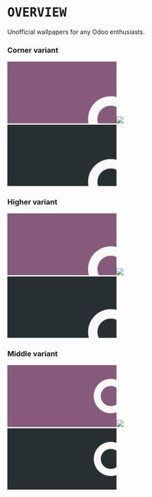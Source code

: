 # <samp>OVERVIEW</samp>

Unofficial wallpapers for any Odoo enthusiasts.

### Corner variant

<img src="src/odoo-corner-bright.svg" width="49.25%"/><img src="https://upload.wikimedia.org/wikipedia/commons/c/ca/1x1.png" width="1.5%"/><img src="src/odoo-corner-darken.svg" width="49.25%"/>

### Higher variant

<img src="src/odoo-higher-bright.svg" width="49.25%"/><img src="https://upload.wikimedia.org/wikipedia/commons/c/ca/1x1.png" width="1.5%"/><img src="src/odoo-higher-darken.svg" width="49.25%"/>

### Middle variant

<img src="src/odoo-middle-bright.svg" width="49.25%"/><img src="https://upload.wikimedia.org/wikipedia/commons/c/ca/1x1.png" width="1.5%"/><img src="src/odoo-middle-darken.svg" width="49.25%"/>

